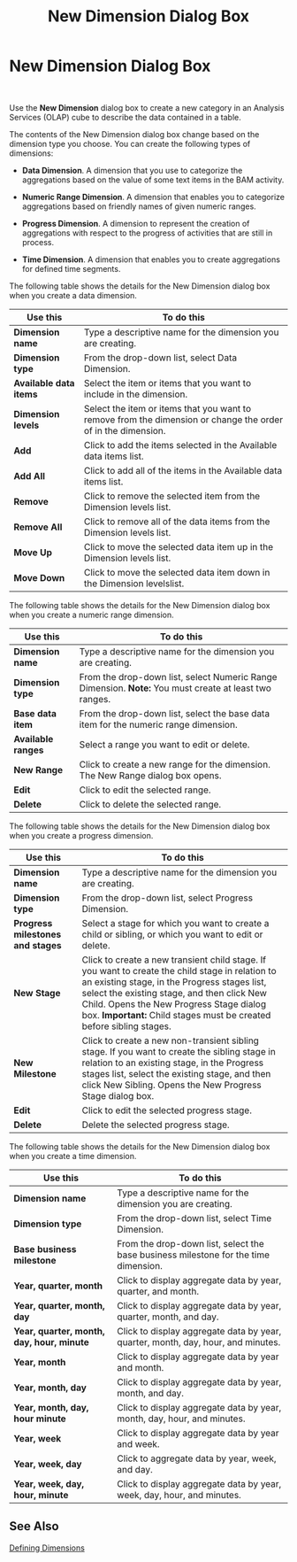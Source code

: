 ﻿---
title: New Dimension Dialog Box
TOCTitle: New Dimension Dialog Box
ms:assetid: f8fc8a9d-b52a-400f-9ef8-1925340ca21f
ms:mtpsurl: https://msdn.microsoft.com/en-us/library/Aa562026(v=BTS.80)
ms:contentKeyID: 51533529
ms.date: 08/30/2017
mtps_version: v=BTS.80
f1_keywords:
- bts06.bam.workbook.newdimension
---

# New Dimension Dialog Box

 

Use the **New Dimension** dialog box to create a new category in an Analysis Services (OLAP) cube to describe the data contained in a table.

The contents of the New Dimension dialog box change based on the dimension type you choose. You can create the following types of dimensions:

  - **Data Dimension**. A dimension that you use to categorize the aggregations based on the value of some text items in the BAM activity.

  - **Numeric Range Dimension**. A dimension that enables you to categorize aggregations based on friendly names of given numeric ranges.

  - **Progress Dimension**. A dimension to represent the creation of aggregations with respect to the progress of activities that are still in process.

  - **Time Dimension**. A dimension that enables you to create aggregations for defined time segments.

The following table shows the details for the New Dimension dialog box when you create a data dimension.

<table>
<thead>
<tr class="header">
<th>Use this</th>
<th>To do this</th>
</tr>
</thead>
<tbody>
<tr class="odd">
<td><strong>Dimension name</strong></td>
<td>Type a descriptive name for the dimension you are creating.</td>
</tr>
<tr class="even">
<td><strong>Dimension type</strong></td>
<td>From the drop-down list, select Data Dimension.</td>
</tr>
<tr class="odd">
<td><strong>Available data items</strong></td>
<td>Select the item or items that you want to include in the dimension.</td>
</tr>
<tr class="even">
<td><strong>Dimension levels</strong></td>
<td>Select the item or items that you want to remove from the dimension or change the order of in the dimension.</td>
</tr>
<tr class="odd">
<td><strong>Add</strong></td>
<td>Click to add the items selected in the Available data items list.</td>
</tr>
<tr class="even">
<td><strong>Add All</strong></td>
<td>Click to add all of the items in the Available data items list.</td>
</tr>
<tr class="odd">
<td><strong>Remove</strong></td>
<td>Click to remove the selected item from the Dimension levels list.</td>
</tr>
<tr class="even">
<td><strong>Remove All</strong></td>
<td>Click to remove all of the data items from the Dimension levels list.</td>
</tr>
<tr class="odd">
<td><strong>Move Up</strong></td>
<td>Click to move the selected data item up in the Dimension levels list.</td>
</tr>
<tr class="even">
<td><strong>Move Down</strong></td>
<td>Click to move the selected data item down in the Dimension levelslist.</td>
</tr>
</tbody>
</table>


The following table shows the details for the New Dimension dialog box when you create a numeric range dimension.

<table>
<thead>
<tr class="header">
<th>Use this</th>
<th>To do this</th>
</tr>
</thead>
<tbody>
<tr class="odd">
<td><strong>Dimension name</strong></td>
<td>Type a descriptive name for the dimension you are creating.</td>
</tr>
<tr class="even">
<td><strong>Dimension type</strong></td>
<td>From the drop-down list, select Numeric Range Dimension. <strong>Note:</strong> You must create at least two ranges.</td>
</tr>
<tr class="odd">
<td><strong>Base data item</strong></td>
<td>From the drop-down list, select the base data item for the numeric range dimension.</td>
</tr>
<tr class="even">
<td><strong>Available ranges</strong></td>
<td>Select a range you want to edit or delete.</td>
</tr>
<tr class="odd">
<td><strong>New Range</strong></td>
<td>Click to create a new range for the dimension. The New Range dialog box opens.</td>
</tr>
<tr class="even">
<td><strong>Edit</strong></td>
<td>Click to edit the selected range.</td>
</tr>
<tr class="odd">
<td><strong>Delete</strong></td>
<td>Click to delete the selected range.</td>
</tr>
</tbody>
</table>


The following table shows the details for the New Dimension dialog box when you create a progress dimension.

<table>
<thead>
<tr class="header">
<th>Use this</th>
<th>To do this</th>
</tr>
</thead>
<tbody>
<tr class="odd">
<td><strong>Dimension name</strong></td>
<td>Type a descriptive name for the dimension you are creating.</td>
</tr>
<tr class="even">
<td><strong>Dimension type</strong></td>
<td>From the drop-down list, select Progress Dimension.</td>
</tr>
<tr class="odd">
<td><strong>Progress milestones and stages</strong></td>
<td>Select a stage for which you want to create a child or sibling, or which you want to edit or delete.</td>
</tr>
<tr class="even">
<td><strong>New Stage</strong></td>
<td>Click to create a new transient child stage. If you want to create the child stage in relation to an existing stage, in the Progress stages list, select the existing stage, and then click New Child. Opens the New Progress Stage dialog box. <strong>Important:</strong> Child stages must be created before sibling stages.</td>
</tr>
<tr class="odd">
<td><strong>New Milestone</strong></td>
<td>Click to create a new non-transient sibling stage. If you want to create the sibling stage in relation to an existing stage, in the Progress stages list, select the existing stage, and then click New Sibling. Opens the New Progress Stage dialog box.</td>
</tr>
<tr class="even">
<td><strong>Edit</strong></td>
<td>Click to edit the selected progress stage.</td>
</tr>
<tr class="odd">
<td><strong>Delete</strong></td>
<td>Delete the selected progress stage.</td>
</tr>
</tbody>
</table>


The following table shows the details for the New Dimension dialog box when you create a time dimension.

<table>
<thead>
<tr class="header">
<th>Use this</th>
<th>To do this</th>
</tr>
</thead>
<tbody>
<tr class="odd">
<td><strong>Dimension name</strong></td>
<td>Type a descriptive name for the dimension you are creating.</td>
</tr>
<tr class="even">
<td><strong>Dimension type</strong></td>
<td>From the drop-down list, select Time Dimension.</td>
</tr>
<tr class="odd">
<td><strong>Base business milestone</strong></td>
<td>From the drop-down list, select the base business milestone for the time dimension.</td>
</tr>
<tr class="even">
<td><strong>Year, quarter, month</strong></td>
<td>Click to display aggregate data by year, quarter, and month.</td>
</tr>
<tr class="odd">
<td><strong>Year, quarter, month, day</strong></td>
<td>Click to display aggregate data by year, quarter, month, and day.</td>
</tr>
<tr class="even">
<td><strong>Year, quarter, month, day, hour, minute</strong></td>
<td>Click to display aggregate data by year, quarter, month, day, hour, and minutes.</td>
</tr>
<tr class="odd">
<td><strong>Year, month</strong></td>
<td>Click to display aggregate data by year and month.</td>
</tr>
<tr class="even">
<td><strong>Year, month, day</strong></td>
<td>Click to display aggregate data by year, month, and day.</td>
</tr>
<tr class="odd">
<td><strong>Year, month, day, hour minute</strong></td>
<td>Click to display aggregate data by year, month, day, hour, and minutes.</td>
</tr>
<tr class="even">
<td><strong>Year, week</strong></td>
<td>Click to display aggregate data by year and week.</td>
</tr>
<tr class="odd">
<td><strong>Year, week, day</strong></td>
<td>Click to aggregate data by year, week, and day.</td>
</tr>
<tr class="even">
<td><strong>Year, week, day, hour, minute</strong></td>
<td>Click to display aggregate data by year, week, day, hour, and minutes.</td>
</tr>
</tbody>
</table>


## See Also

[Defining Dimensions](https://msdn.microsoft.com/library/aa578432\(v=bts.80\))

